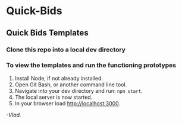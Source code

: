 # Quick-Bids
## Quick Bids Templates

### Clone this repo into a local dev directory
### To view the templates and run the functioning prototypes
1. Install Node, if not already installed.
2. Open Git Bash, or another command line tool.
3. Navigate into your dev directory and run: `npm start`.
4. The local server is now started.
5. In your browser load [http://localhost:3000](http://localhost:3000).

*-Vlad.*

